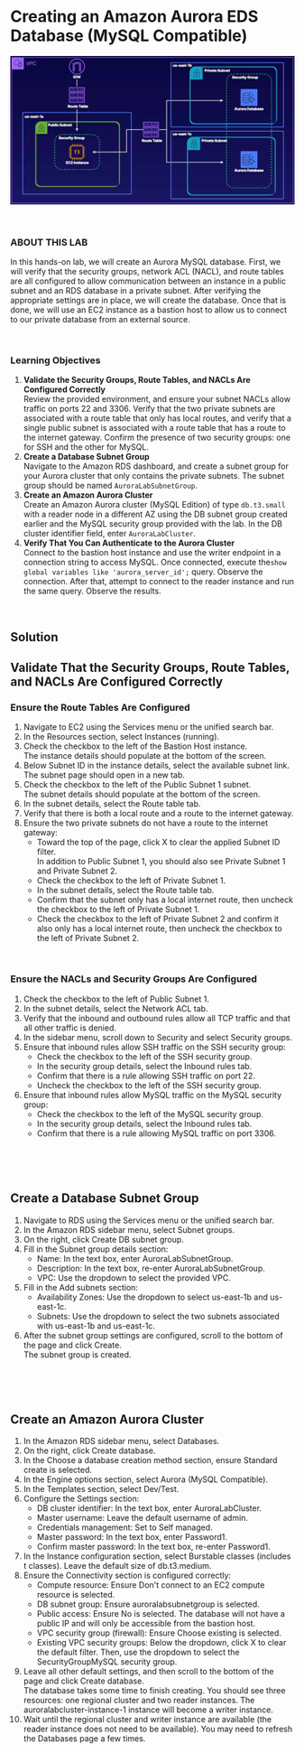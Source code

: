 # Creating an Amazon Aurora EDS Database (MySQL Compatible)

![](../img/5.1.LabDiagram.png)

<br>

### ABOUT THIS LAB
In this hands-on lab, we will create an Aurora MySQL database. First, we will verify that the security groups, network ACL (NACL), and route tables are all configured to allow communication between an instance in a public subnet and an RDS database in a private subnet. After verifying the appropriate settings are in place, we will create the database. Once that is done, we will use an EC2 instance as a bastion host to allow us to connect to our private database from an external source.

<br>

### Learning Objectives 
1. **Validate the Security Groups, Route Tables, and NACLs Are Configured Correctly**<br>Review the provided environment, and ensure your subnet NACLs allow traffic on ports 22 and 3306. Verify that the two private subnets are associated with a route table that only has local routes, and verify that a single public subnet is associated with a route table that has a route to the internet gateway. Confirm the presence of two security groups: one for SSH and the other for MySQL.
2. **Create a Database Subnet Group**<br>Navigate to the Amazon RDS dashboard, and create a subnet group for your Aurora cluster that only contains the private subnets. The subnet group should be named `AuroraLabSubnetGroup`.
3. **Create an Amazon Aurora Cluster**<br>Create an Amazon Aurora cluster (MySQL Edition) of type `db.t3.small` with a reader node in a different AZ using the DB subnet group created earlier and the MySQL security group provided with the lab. In the DB cluster identifier field, enter `AuroraLabCluster`.
4. **Verify That You Can Authenticate to the Aurora Cluster**<br>Connect to the bastion host instance and use the writer endpoint in a connection string to access MySQL. Once connected, execute the`show global variables like 'aurora_server_id';` query. Observe the connection. After that, attempt to connect to the reader instance and run the same query. Observe the results.

<br>

## Solution

## Validate That the Security Groups, Route Tables, and NACLs Are Configured Correctly
### Ensure the Route Tables Are Configured
1. Navigate to EC2 using the Services menu or the unified search bar.
2. In the Resources section, select Instances (running).
3. Check the checkbox to the left of the Bastion Host instance.<br>
The instance details should populate at the bottom of the screen.
4. Below Subnet ID in the instance details, select the available subnet link.<br>
The subnet page should open in a new tab.
5. Check the checkbox to the left of the Public Subnet 1 subnet.<br>
The subnet details should populate at the bottom of the screen.
6. In the subnet details, select the Route table tab.
7. Verify that there is both a local route and a route to the internet gateway.
8. Ensure the two private subnets do not have a route to the internet gateway:
    - Toward the top of the page, click X to clear the applied Subnet ID filter.<br>In addition to Public Subnet 1, you should also see Private Subnet 1 and Private Subnet 2.
    - Check the checkbox to the left of Private Subnet 1.
    - In the subnet details, select the Route table tab.
    - Confirm that the subnet only has a local internet route, then uncheck the checkbox to the left of Private Subnet 1.
    - Check the checkbox to the left of Private Subnet 2 and confirm it also only has a local internet route, then uncheck the checkbox to the left of Private Subnet 2.

<br>

### Ensure the NACLs and Security Groups Are Configured
1. Check the checkbox to the left of Public Subnet 1.
2. In the subnet details, select the Network ACL tab.
3. Verify that the inbound and outbound rules allow all TCP traffic and that all other traffic is denied.
4. In the sidebar menu, scroll down to Security and select Security groups.
5. Ensure that inbound rules allow SSH traffic on the SSH security group:
    - Check the checkbox to the left of the SSH security group.
    - In the security group details, select the Inbound rules tab.
    - Confirm that there is a rule allowing SSH traffic on port 22.
    - Uncheck the checkbox to the left of the SSH security group.
6. Ensure that inbound rules allow MySQL traffic on the MySQL security group:
    - Check the checkbox to the left of the MySQL security group.
    - In the security group details, select the Inbound rules tab.
    - Confirm that there is a rule allowing MySQL traffic on port 3306.

<br><br><br>

## Create a Database Subnet Group
1. Navigate to RDS using the Services menu or the unified search bar.
2. In the Amazon RDS sidebar menu, select Subnet groups.
3. On the right, click Create DB subnet group.
4. Fill in the Subnet group details section:
    - Name: In the text box, enter AuroraLabSubnetGroup.
    - Description: In the text box, re-enter AuroraLabSubnetGroup.
    - VPC: Use the dropdown to select the provided VPC.
5. Fill in the Add subnets section:
    - Availability Zones: Use the dropdown to select us-east-1b and us-east-1c.
    - Subnets: Use the dropdown to select the two subnets associated with us-east-1b and us-east-1c.
6. After the subnet group settings are configured, scroll to the bottom of the page and click Create.<br>The subnet group is created.

<br><br><br>

## Create an Amazon Aurora Cluster
1. In the Amazon RDS sidebar menu, select Databases.
2. On the right, click Create database.
3. In the Choose a database creation method section, ensure Standard create is selected.
4. In the Engine options section, select Aurora (MySQL Compatible).
5. In the Templates section, select Dev/Test.
6. Configure the Settings section:
    - DB cluster identifier: In the text box, enter AuroraLabCluster.
    - Master username: Leave the default username of admin.
    - Credentials management: Set to Self managed.
    - Master password: In the text box, enter Password1.
    - Confirm master password: In the text box, re-enter Password1.
7. In the Instance configuration section, select Burstable classes (includes t classes). Leave the default size of db.t3.medium.
8. Ensure the Connectivity section is configured correctly:
    - Compute resource: Ensure Don't connect to an EC2 compute resource is selected.
    - DB subnet group: Ensure auroralabsubnetgroup is selected.
    - Public access: Ensure No is selected. The database will not have a public IP and will only be accessible from the bastion host.
    - VPC security group (firewall): Ensure Choose existing is selected.
    - Existing VPC security groups: Below the dropdown, click X to clear the default filter. Then, use the dropdown to select the SecurityGroupMySQL security group.
9. Leave all other default settings, and then scroll to the bottom of the page and click Create database.<br>The database takes some time to finish creating. You should see three resources: one regional cluster and two reader instances. The auroralabcluster-instance-1 instance will become a writer instance.
10. Wait until the regional cluster and writer instance are available (the reader instance does not need to be available). You may need to refresh the Databases page a few times.
